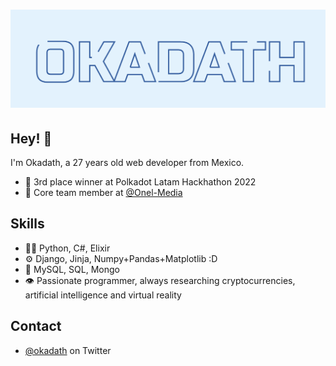 <h1 align="center">
  <img src="https://raw.githubusercontent.com/okadath/Chat_Rails/master/oka.png" alt="Okadath" />
</h1>

## Hey! 👋
I'm Okadath, a 27 years old web developer from Mexico.
- 🚀 3rd place winner at Polkadot Latam Hackhathon 2022
- 👥 Core team member at [@Onel-Media](https://github.com/Onel-Media)

## Skills
- 👨‍💻 Python, C#, Elixir
- ⚙️ Django, Jinja, Numpy+Pandas+Matplotlib :D
- 💽 MySQL, SQL, Mongo 
- 👁️ Passionate programmer, always researching cryptocurrencies, artificial intelligence and virtual reality

## Contact 
- [@okadath](https://twitter.com/okadath) on Twitter  
